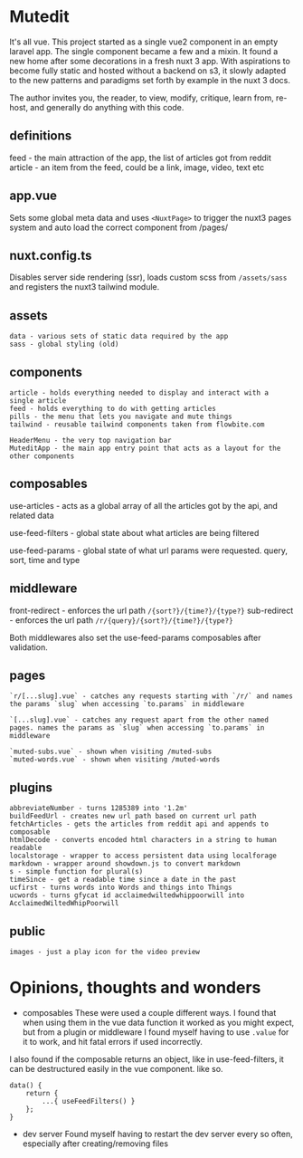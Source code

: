 # Mutedit

It's all vue.
This project started as a single vue2 component in an empty laravel app.
The single component became a few and a mixin. It found a new home after
some decorations in a fresh nuxt 3 app. With aspirations to become fully
static and hosted without a backend on s3, it slowly adapted to the
new patterns and paradigms set forth by example in the nuxt 3 docs.

The author invites you, the reader, to view, modify, critique, learn from, re-host, and generally do anything with this code.

## definitions

feed - the main attraction of the app, the list of articles got from reddit
article - an item from the feed, could be a link, image, video, text etc

## app.vue

Sets some global meta data and uses `<NuxtPage>` to trigger the nuxt3 pages system and auto load the correct component from /pages/

## nuxt.config.ts

Disables server side rendering (ssr), loads custom scss from `/assets/sass` and registers the nuxt3 tailwind module.

## assets

    data - various sets of static data required by the app
    sass - global styling (old)

## components

    article - holds everything needed to display and interact with a single article
    feed - holds everything to do with getting articles
    pills - the menu that lets you navigate and mute things
    tailwind - reusable tailwind components taken from flowbite.com

    HeaderMenu - the very top navigation bar
    MuteditApp - the main app entry point that acts as a layout for the other components

## composables

use-articles - acts as a global array of all the articles
got by the api, and related data

use-feed-filters - global state about what articles are being filtered

use-feed-params - global state of what url params were requested.
query, sort, time and type

## middleware

front-redirect - enforces the url path `/{sort?}/{time?}/{type?}`
sub-redirect - enforces the url path `/r/{query}/{sort?}/{time?}/{type?}`

Both middlewares also set the use-feed-params composables after validation.

## pages

    `r/[...slug].vue` - catches any requests starting with `/r/` and names the params `slug` when accessing `to.params` in middleware

    `[...slug].vue` - catches any request apart from the other named pages. names the params as `slug` when accessing `to.params` in middleware

    `muted-subs.vue` - shown when visiting /muted-subs
    `muted-words.vue` - shown when visiting /muted-words

## plugins

    abbreviateNumber - turns 1285389 into '1.2m'
    buildFeedUrl - creates new url path based on current url path
    fetchArticles - gets the articles from reddit api and appends to composable
    htmlDecode - converts encoded html characters in a string to human readable
    localstorage - wrapper to access persistent data using localforage
    markdown - wrapper around showdown.js to convert markdown
    s - simple function for plural(s)
    timeSince - get a readable time since a date in the past
    ucfirst - turns words into Words and things into Things
    ucwords - turns gfycat id acclaimedwiltedwhippoorwill into AcclaimedWiltedWhipPoorwill

## public

    images - just a play icon for the video preview

# Opinions, thoughts and wonders

-   composables
    These were used a couple different ways. I found that when using them in the vue data function it worked as you might expect, but from a plugin or middleware I found myself having to use `.value` for it to work, and hit fatal errors if used incorrectly.

I also found if the composable returns an object, like in use-feed-filters, it can be destructured easily in the vue component. like so.

```
data() {
    return {
        ...{ useFeedFilters() }
    };
}
```

-   dev server
    Found myself having to restart the dev server every so often, especially after creating/removing files
